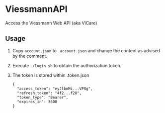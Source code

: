 # ViessmannAPI
Access the Viessmann Web API (aka ViCare)

## Usage

1. Copy `account.json` to `.account.json` and change the content as advised by the comment.
2. Execute `./login.sh` to obtain the authorization token.
3. The token is stored within .token.json

    ```
    {
      "access_token": "eyJlbmMi...VP8g",
      "refresh_token": "4f2...f28",
      "token_type": "Bearer",
      "expires_in": 3600
    }
    ```
